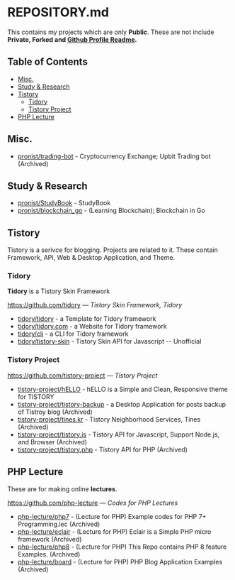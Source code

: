 # REPOSITORY.md

This contains my projects which are only **Public**. These are not include **Private, Forked and [Github Profile Readme](https://github.com/pronist/pronist).**

## Table of Contents

- [Misc.](https://github.com/pronist/pronist/blob/master/REPOSITORY.md#Misc)
- [Study & Research](https://github.com/pronist/pronist/blob/master/REPOSITORY.md#study--research)
- [Tistory](https://github.com/pronist/pronist/blob/master/REPOSITORY.md#tistory)
  - [Tidory](https://github.com/pronist/pronist/blob/master/REPOSITORY.md#tidory)
  - [Tistory Project](https://github.com/pronist/pronist/blob/master/REPOSITORY.md#tistory-project)
- [PHP Lecture](https://github.com/pronist/pronist/blob/master/REPOSITORY.md#php-lecture)

## Misc.

- [pronist/trading-bot](https://github.com/pronist/trading-bot) - Cryptocurrency Exchange; Upbit Trading bot (Archived)

## Study & Research

- [pronist/StudyBook](https://github.com/pronist/StudyBook) - StudyBook
- [pronist/blockchain_go](https://github.com/pronist/blockchain_go) - (Learning Blockchain); Blockchain in Go

## Tistory

Tistory is a serivce for blogging. Projects are related to it. These contain Framework, API, Web & Desktop Application, and Theme.

### Tidory

**Tidory** is a Tistory Skin Framework

<https://github.com/tidory> *― Tistory Skin Framework, Tidory*

- [tidory/tidory](https://github.com/tidory/tidory) - a Template for Tidory framework
- [tidory/tidory.com](https://github.com/tidory/tidory.com) - a Website for Tidory framework
- [tidory/cli](https://github.com/tidory/cli) - a CLI for Tidory framework
- [tidory/tistory-skin](https://github.com/tidory/tistory-skin) - Tistory Skin API for Javascript -- Unofficial

### Tistory Project

<https://github.com/tistory-project> *― Tistory Project*

- [tistory-project/hELLO](https://github.com/tistory-project/hELLO) - hELLO is a Simple and Clean, Responsive theme for TISTORY
- [tistory-project/tistory-backup](https://github.com/tistory-project/tistory-backup) - a Desktop Application for posts backup of Tistroy blog (Archived)
- [tistory-project/tines.kr](https://github.com/tistory-project/tines.kr) - Tistory Neighborhood Services, Tines (Archived)
- [tistory-project/tistory.js](https://github.com/tistory-project/tistory.js) - Tistory API for Javascript, Support Node.js, and Browser (Archived)
- [tistory-project/tistory.php](https://github.com/tistory-project/tistory.php) - Tistory API for PHP (Archived)

## PHP Lecture

These are for making online **lectures**.

<https://github.com/php-lecture> *― Codes for PHP Lectures*

- [php-lecture/php7](https://github.com/php-lecture/php7) - (Lecture for PHP) Example codes for PHP 7+ Programming.lec (Archived)
- [php-lecture/eclair](https://github.com/php-lecture/eclair) - (Lecture for PHP) Eclair is a Simple PHP micro framework (Archived)
- [php-lecture/php8](https://github.com/php-lecture/php8) - (Lecture for PHP) This Repo contains PHP 8 feature Examples. (Archived)
- [php-lecture/board](https://github.com/php-lecture/board) - (Lecture for PHP) PHP Blog Application Examples (Archived)
